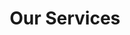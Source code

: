 ---
title: "Our Services"
draft: false
# page title background image
bg_image: "images/backgrounds/wbbackground.jpg"
# meta description
description : "Lorem ipsum dolor sit amet, consectetur adipisicing elit, sed do eiusmod tempor incididunt ut labore. dolore magna aliqua. Ut enim ad minim veniam, quis nostrud."
sitemap_ignore: true
---